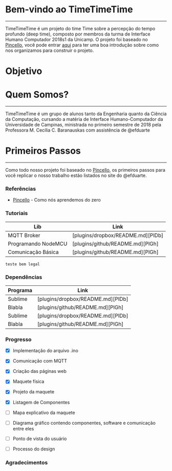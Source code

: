 ---
---
# Bem-vindo ao TimeTimeTime
----
TimeTimeTime é um projeto do time Time sobre a percepção do tempo profundo (deep time), composto por membros da turma de Interface Humano Computador 2018s1 da Unicamp. O projeto foi baseado no [Pincello], você pode entrar [aqui] para ter uma boa introdução sobre como nos organizamos para construir o projeto.

# Objetivo

# Quem Somos?
----
TimeTimeTime é um grupo de alunos tanto da Engenharia quanto da Ciência da Computação, cursando a matéria de Interface Humano-Computador da Universidade de Campinas, ministrada no primeiro semestre de 2018 pela Professora M. Cecília C. Baranauskas com assistência de @efduarte

# Primeiros Passos
----
Como todo nosso projeto foi baseado no [Pincello], os primeiros passos para você replicar o nosso trabalho estão listados no site do @efduarte.

### Referências
* [Pincello] - Como nós aprendemos do zero 

### Tutoriais

| Lib | Link |
| ------ | ------ |
| MQTT Broker | [plugins/dropbox/README.md][PlDb] |
| Programando NodeMCU | [plugins/github/README.md][PlGh] |
| Comunicação Básica | [plugins/github/README.md][PlGh] |

 `teste bem legal` 

### Dependências
| Programa | Link |
| ------ | ------ |
| Sublime | [plugins/dropbox/README.md][PlDb] |
| Blabla | [plugins/github/README.md][PlGh] |
| Sublime | [plugins/dropbox/README.md][PlDb] |
| Blabla | [plugins/github/README.md][PlGh] |

### Progresso
-[x] Implementação do arquivo .ino
-[x] Comunicação com MQTT
-[x] Criação das páginas web
-[x] Maquete física
-[x] Projeto da maquete
-[x] Listagem de Componentes
-[ ] Mapa explicativo da maquete
-[ ] Diagrama gráfico contendo componentes, software e comunicação entre eles
-[ ] Ponto de vista do usuário
-[ ] Processo do design



### Agradecimentos



[//]: # (Referências)

   [Pincello]: <https://efduarte.github.io/pincello/#/>
   [aqui]: <https://efduarte.github.io/pincello/#/>
   [Sublime]: <https://www.sublimetext.com/>
   